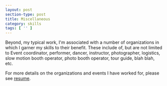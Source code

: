 ```yaml
---
layout: post
section-type: post
title: Miscellaneous
category: skills
tags: [ '' ]
---
```


Beyond, my typical work, I'm associated with a number of organizations in which I garner my skills to their benefit.  These include of, but are not limited to Event coordinator, performer, dancer, instructor, photographer, logistics, slow motion booth operator, photo booth operator, tour guide, blah blah, etc.

For more details on the organizations and events I have worked for, please see <a href = "https://github.com/chris-shum/chris-shum.github.io/raw/master/resumes/Chris_Shum_BAResume.pdf">resume</a>.

